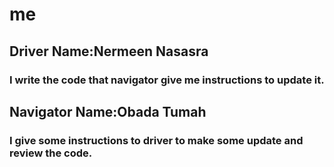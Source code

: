 # me
## Driver Name:Nermeen Nasasra
### I write the code that navigator give me instructions to update it. 


## Navigator Name:Obada Tumah
### I give some instructions to driver to make some update and review the code.



